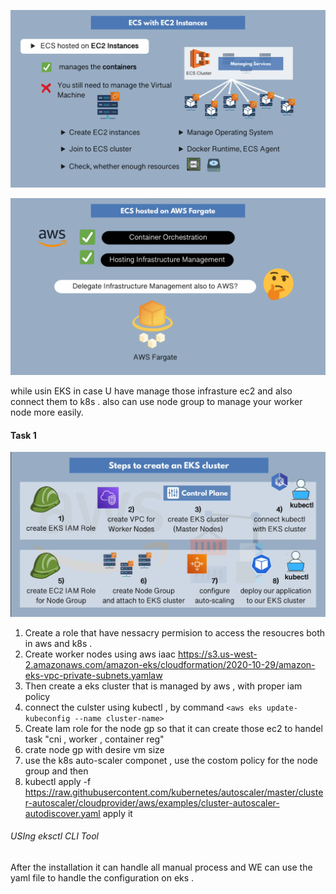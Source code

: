 ![1704255787948](image/doc/1704255787948.png)

![1704255870175](image/doc/1704255870175.png)

while usin EKS in case U have manage those infrasture ec2 and also connect them to k8s . also can use node group to manage your worker node more easily.

#### Task 1

![1704264404834](image/doc/1704264404834.png)

1. Create a role that have nessacry permision to access the resoucres both in aws and k8s .
2. Create worker nodes using aws iaac https://s3.us-west-2.amazonaws.com/amazon-eks/cloudformation/2020-10-29/amazon-eks-vpc-private-subnets.yamlaw
3. Then create a eks cluster that is managed by aws , with proper iam policy
4. connect the culster using kubectl , by command `<aws eks update-kubeconfig --name cluster-name>`
5. Create Iam role for the node gp so that it can create those ec2 to handel task "cni , worker , container reg"
6. crate node gp with desire vm size
7. use the k8s auto-scaler componet , use the costom policy for the node group and then
8. kubectl apply -f https://raw.githubusercontent.com/kubernetes/autoscaler/master/cluster-autoscaler/cloudprovider/aws/examples/cluster-autoscaler-autodiscover.yaml apply it


###### USIng eksctl  CLI Tool

After the installation it can handle all manual process and WE can use the yaml file to handle the configuration on eks .
